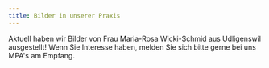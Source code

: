 ```yaml
---
title: Bilder in unserer Praxis
---
```

Aktuell haben wir Bilder von Frau Maria-Rosa Wicki-Schmid aus Udligenswil ausgestellt! Wenn Sie Interesse haben, melden Sie sich bitte gerne bei uns MPA's am Empfang.